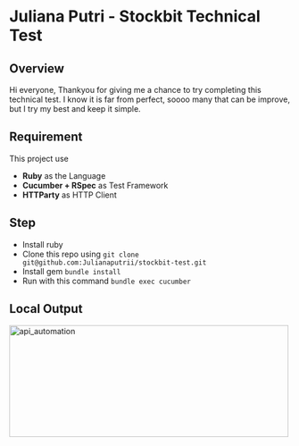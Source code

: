 # Juliana Putri - Stockbit Technical Test

## Overview
Hi everyone,
Thankyou for giving me a chance to try completing this technical test. I know it is far from perfect, soooo many that can be improve, but I try my best and keep it simple.

## Requirement
This project use
- **Ruby** as the Language
- **Cucumber + RSpec** as Test Framework
- **HTTParty** as HTTP Client

## Step
- Install ruby
- Clone this repo using `git clone git@github.com:Julianaputrii/stockbit-test.git`
- Install gem `bundle install`
- Run with this command `bundle exec cucumber`

## Local Output
<img width="500" height="200" alt="api_automation" src="https://github.com/user-attachments/assets/c5d742d7-01b4-4231-913b-66f4879faad4" />
